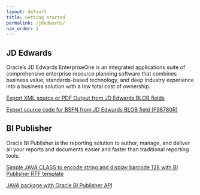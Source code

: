 ```yaml
---
layout: default
title: Getting started
permalink: /jdedwards/
nav_order: 1
---
```


## JD Edwards
Oracle’s JD Edwards EnterpriseOne is an integrated applications suite of comprehensive enterprise resource planning software that combines business value, standards-based technology, and deep industry experience into a business solution with a low total cost of ownership.

[Export XML source or PDF Output from JD Edwards BLOB fields](/api/jde-api/jdebip)

[Export source code for BSFN from JD Edwards BLOB field (F98780R)](/api/jde-api/jdebsfn)

## BI Publisher
Oracle BI Publisher is the reporting solution to author, manage, and deliver all your reports and documents easier and faster than traditional reporting tools.

[Simple JAVA CLASS to encode string and display barcode 128 with BI Publisher RTF template](/api/bip-api/nomabc)

[JAVA package with Oracle BI Publisher API](/api/bip-api/nomabip)



